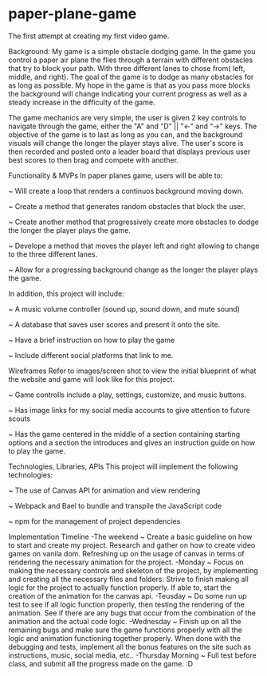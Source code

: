 # paper-plane-game
The first attempt at creating my first video game.


Background: 
My game is a simple obstacle dodging game. In the game you control a paper air plane the flies through a terrain with different obstacles that try to block your path. With three different lanes to chose from( left, middle, and right). The goal of the game is to dodge as many obstacles for as long as possible. My hope in the game is that as you pass more blocks the background will change indicating your current progress as well as a steady increase in the difficulty of the game. 

The game mechanics are very simple, the user is given 2 key controls to navigate through the game, either the "A" and "D" || "<-" and "->" keys. The objective of the game is to last as long as you can, and the background visuals will change the longer the player stays alive. The user's score is then recorded and posted onto a leader board that displays previous user best scores to then brag and compete with another.



Functionality & MVPs
In paper planes game, users will be able to: 

~ Will create a loop that renders a continuos background moving down.

~ Create a method that generates random obstacles that block the user.

~ Create another method that progressively create more obstacles to dodge the longer the player plays the game.

~ Develope a method that moves the player left and right allowing to change to the three different lanes.

~ Allow for a progressing background change as the longer the player plays the game.


In addition, this project will include:

~ A music volume controller (sound up, sound down, and mute sound)

~ A database that saves user scores and present it onto the site.

~ Have a brief instruction on how to play the game

~ Include different social platforms that link to me.



Wireframes
Refer to images/screen shot to view the initial blueprint of what the website and game will look like for this project.

~ Game controlls include a play, settings, customize, and music buttons.

~ Has image links for my social media accounts to give attention to future scouts

~ Has the game centered in the middle of a section containing starting options and a section the introduces
  and gives an instruction guide on how to play the game.



Technologies, Libraries, APIs
This project will implement the following technologies:

~ The use of Canvas API for animation and view rendering

~ Webpack and Bael to bundle and transpile the JavaScript code

~ npm for the management of project dependencies



Implementation Timeline
-The weekend
~ Create a basic guideline on how to start and create my project. Research and gather on how to create video games on vanila dom. 
  Refreshing up on the usage of canvas in terms of rendering the necessary animation for the project.
-Monday
~ Focus on making the necessary controls and skeleton of the project, by implementing and creating all the necessary files and folders.
  Strive to finish making all logic for the project to actually function properly. If able to, start the creation of the animation for 
  the canvas api.
-Teusday
~ Do some run up test to see if all logic function properly, then testing the rendering of the animation. See if there are any bugs that
  occur from the combination of the animation and the actual code logic.
-Wednesday
~ Finish up on all the remaining bugs and make sure the game functions properly with all the logic and animation functioning together
  properly. When done with the debugging and tests, implement all the bonus features on the site such as instructions, music, social media, etc..
-Thursday Morning
~ Full test before class, and submit all the progress made on the game. :D